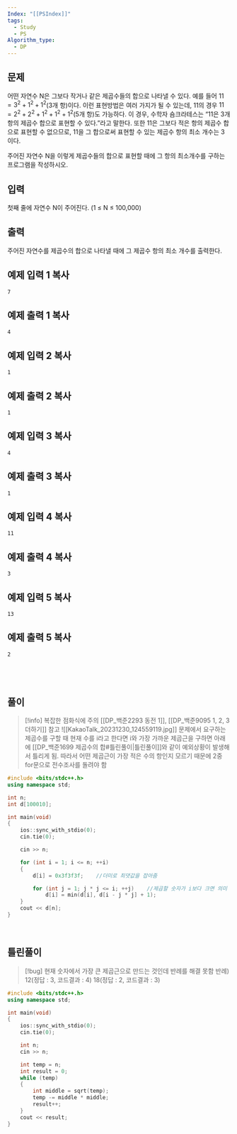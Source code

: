 ```yaml
---
Index: "[[PSIndex]]"
tags:
  - Study
  - PS
Algorithm_type:
  - DP
---
```


## 문제
어떤 자연수 N은 그보다 작거나 같은 제곱수들의 합으로 나타낼 수 있다. 예를 들어 $11=3^2+1^2+1^2$(3개 항)이다. 이런 표현방법은 여러 가지가 될 수 있는데, 11의 경우 $11=2^2+2^2+1^2+1^2+1^2$(5개 항)도 가능하다. 이 경우, 수학자 숌크라테스는 “11은 3개 항의 제곱수 합으로 표현할 수 있다.”라고 말한다. 또한 11은 그보다 적은 항의 제곱수 합으로 표현할 수 없으므로, 11을 그 합으로써 표현할 수 있는 제곱수 항의 최소 개수는 3이다.

주어진 자연수 N을 이렇게 제곱수들의 합으로 표현할 때에 그 항의 최소개수를 구하는 프로그램을 작성하시오.

## 입력

첫째 줄에 자연수 N이 주어진다. (1 ≤ N ≤ 100,000)

## 출력

주어진 자연수를 제곱수의 합으로 나타낼 때에 그 제곱수 항의 최소 개수를 출력한다.

## 예제 입력 1 복사

```
7
```

## 예제 출력 1 복사

```
4
```

## 예제 입력 2 복사

```
1
```

## 예제 출력 2 복사

```
1
```

## 예제 입력 3 복사

```
4
```

## 예제 출력 3 복사

```
1
```

## 예제 입력 4 복사

```
11
```

## 예제 출력 4 복사

```
3
```

## 예제 입력 5 복사

```
13
```

## 예제 출력 5 복사

```
2
```
   
---
## 풀이
> [!info] 복잡한 점화식에 주의
> [[DP_백준2293 동전 1]], [[DP_백준9095 1, 2, 3 더하기]] 참고
> ![[KakaoTalk_20231230_124559119.jpg]]
> 문제에서 요구하는 제곱수를 구할 때 현재 수를 i라고 한다면
> i와 가장 가까운 제곱근을 구하면 아래에 [[DP_백준1699 제곱수의 합#틀린풀이|틀린풀이]]와 같이 예외상황이 발생해서 틀리게 됨.
> 따라서 어떤 제곱근이 가장 적은 수의 항인지 모르기 때문에 2중 for문으로 전수조사를 돌려야 함
```cpp
#include <bits/stdc++.h>
using namespace std;

int n;
int d[100010];

int main(void)
{
	ios::sync_with_stdio(0);
	cin.tie(0);

	cin >> n;

	for (int i = 1; i <= n; ++i) 
	{
		d[i] = 0x3f3f3f;	//더미로 최댓값을 잡아줌

		for (int j = 1; j * j <= i; ++j)	//제곱할 숫자가 i보다 크면 의미 없음
			d[i] = min(d[i], d[i - j * j] + 1);
	}
	cout << d[n];
}
```
   
   
##  틀린풀이
> [!bug] 현재 숫자에서 가장 큰 제곱근으로 만드는 것인데 반례를 해결 못함
> 반례)
> 	12(정답 : 3, 코드결과 : 4)
> 	18(정답 : 2, 코드결과 : 3)
```cpp
#include <bits/stdc++.h>
using namespace std;

int main(void) 
{
	ios::sync_with_stdio(0);
	cin.tie(0);

	int n;
	cin >> n;

	int temp = n;
	int result = 0;
	while (temp)
	{
		int middle = sqrt(temp);
		temp -= middle * middle;
		result++;
	}
	cout << result;
}
```
